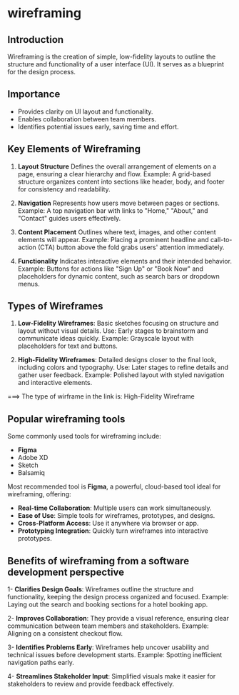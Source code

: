 # wireframing

## Introduction
Wireframing is the creation of simple, low-fidelity layouts to outline the structure and functionality of a user interface (UI). It serves as a blueprint for the design process.

## Importance
- Provides clarity on UI layout and functionality.
- Enables collaboration between team members.
- Identifies potential issues early, saving time and effort.

## Key Elements of Wireframing
1. **Layout Structure**
Defines the overall arrangement of elements on a page, ensuring a clear hierarchy and flow.
Example:
A grid-based structure organizes content into sections like header, body, and footer for consistency and readability.

2. **Navigation**
Represents how users move between pages or sections.
Example:
A top navigation bar with links to "Home," "About," and "Contact" guides users effectively.

3. **Content Placement**
Outlines where text, images, and other content elements will appear.
Example:
Placing a prominent headline and call-to-action (CTA) button above the fold grabs users' attention immediately.

4. **Functionality**
Indicates interactive elements and their intended behavior.
Example:
Buttons for actions like "Sign Up" or "Book Now" and placeholders for dynamic content, such as search bars or dropdown menus.

## Types of Wireframes
1. **Low-Fidelity Wireframes**:
  Basic sketches focusing on structure and layout without visual details.
  Use: Early stages to brainstorm and communicate ideas quickly.
  Example: Grayscale layout with placeholders for text and buttons.

2. **High-Fidelity Wireframes**:
  Detailed designs closer to the final look, including colors and typography.
  Use: Later stages to refine details and gather user feedback.
  Example: Polished layout with styled navigation and interactive elements.

===> The type of wirframe in the link is: High-Fidelity Wireframe


## Popular wireframing tools
Some commonly used tools for wireframing include:
- **Figma**
- Adobe XD
- Sketch
- Balsamiq

Most recommended tool is **Figma**, a powerful, cloud-based tool ideal for wireframing, offering:
  - **Real-time Collaboration**: Multiple users can work simultaneously.
  - **Ease of Use**: Simple tools for wireframes, prototypes, and designs.
  - **Cross-Platform Access**: Use it anywhere via browser or app.
  - **Prototyping Integration**: Quickly turn wireframes into interactive prototypes.

## Benefits of wireframing from a software development perspective
1- **Clarifies Design Goals**:
Wireframes outline the structure and functionality, keeping the design process organized and focused.
Example: Laying out the search and booking sections for a hotel booking app.

2- **Improves Collaboration**:
They provide a visual reference, ensuring clear communication between team members and stakeholders.
Example: Aligning on a consistent checkout flow.

3- **Identifies Problems Early**:
Wireframes help uncover usability and technical issues before development starts.
Example: Spotting inefficient navigation paths early.

4- **Streamlines Stakeholder Input**:
Simplified visuals make it easier for stakeholders to review and provide feedback effectively.

